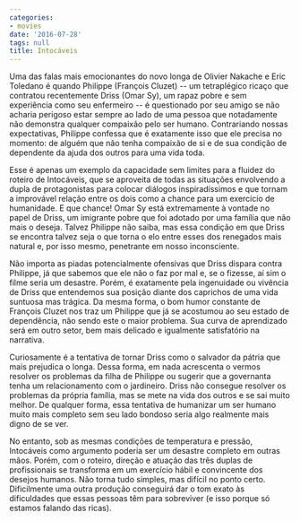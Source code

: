 ```yaml
---
categories:
- movies
date: '2016-07-28'
tags: null
title: Intocáveis
---
```


Uma das falas mais emocionantes do novo longa de Olivier Nakache e Eric Toledano é quando Philippe (François Cluzet) -- um tetraplégico ricaço que contratou recentemente Driss (Omar Sy), um rapaz pobre e sem experiência como seu enfermeiro -- é questionado por seu amigo se não acharia perigoso estar sempre ao lado de uma pessoa que notadamente não demonstra qualquer compaixão pelo ser humano. Contrariando nossas expectativas, Philippe confessa que é exatamente isso que ele precisa no momento: de alguém que não tenha compaixão de si e de sua condição de dependente da ajuda dos outros para uma vida toda.

Esse é apenas um exemplo da capacidade sem limites para a fluidez do roteiro de Intocáveis, que se aproveita de todas as situações envolvendo a dupla de protagonistas para colocar diálogos inspiradíssimos e que tornam a improvável relação entre os dois como a chance para um exercício de humanidade. E que chance! Omar Sy está extremamente à vontade no papel de Driss, um imigrante pobre que foi adotado por uma família que não mais o deseja. Talvez Philippe não saiba, mas essa condição em que Driss se encontra talvez seja o que torna o elo entre esses dos renegados mais natural e, por isso mesmo, penetrante em nosso inconsciente.

Não importa as piadas potencialmente ofensivas que Driss dispara contra Philippe, já que sabemos que ele não o faz por mal e, se o fizesse, aí sim o filme seria um desastre. Porém, é exatamente pela ingenuidade ou vivência de Driss que entendemos sua posição diante dos caprichos de uma vida suntuosa mas trágica. Da mesma forma, o bom humor constante de François Cluzet nos traz um Philippe que já se acostumou ao seu estado de dependência, não sendo este o maior problema. Sua curva de aprendizado será em outro setor, bem mais delicado e igualmente satisfatório na narrativa.

Curiosamente é a tentativa de tornar Driss como o salvador da pátria que mais prejudica o longa. Dessa forma, em nada acrescenta o vermos resolver os problemas da filha de Philippe ou sugerir que a governanta tenha um relacionamento com o jardineiro. Driss não consegue resolver os problemas da própria família, mas se mete na vida dos outros e se sai muito melhor. De qualquer forma, essa tentativa de humanizar um ser humano muito mais completo sem seu lado bondoso seria algo realmente mais digno de se ver.

No entanto, sob as mesmas condições de temperatura e pressão, Intocáveis como argumento poderia ser um desastre completo em outras mãos. Porém, com o roteiro, direção e atuação das três duplas de profissionais se transforma em um exercício hábil e convincente dos desejos humanos. Não torna tudo simples, mas difícil no ponto certo. Dificilmente uma outra produção conseguirá dar o tom exato às dificuldades que essas pessoas têm para sobreviver (e isso porque só estamos falando das ricas).